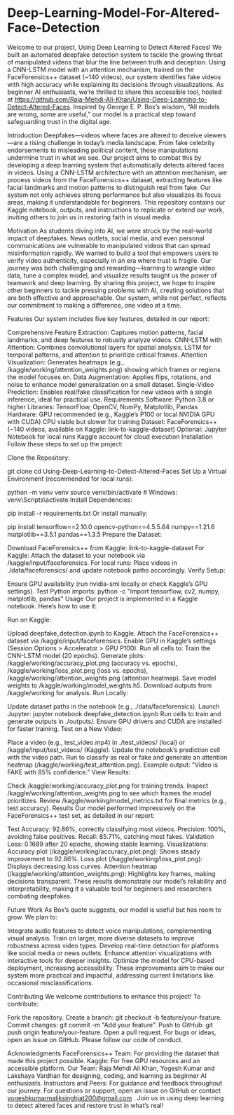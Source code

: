 # Deep-Learning-Model-For-Altered-Face-Detection
Welcome to our project, Using Deep Learning to Detect Altered Faces! We built an automated deepfake detection system to tackle the growing threat of manipulated videos that blur the line between truth and deception. Using a CNN-LSTM model with an attention mechanism, trained on the FaceForensics++ dataset (~140 videos), our system identifies fake videos with high accuracy while explaining its decisions through visualizations. As beginner AI enthusiasts, we’re thrilled to share this accessible tool, hosted at https://github.com/Raja-Mehdi-Ali-Khan/Using-Deep-Learning-to-Detect-Altered-Faces. Inspired by George E. P. Box’s wisdom, “All models are wrong, some are useful,” our model is a practical step toward safeguarding trust in the digital age.

Introduction
Deepfakes—videos where faces are altered to deceive viewers—are a rising challenge in today’s media landscape. From fake celebrity endorsements to misleading political content, these manipulations undermine trust in what we see. Our project aims to combat this by developing a deep learning system that automatically detects altered faces in videos. Using a CNN-LSTM architecture with an attention mechanism, we process videos from the FaceForensics++ dataset, extracting features like facial landmarks and motion patterns to distinguish real from fake. Our system not only achieves strong performance but also visualizes its focus areas, making it understandable for beginners. This repository contains our Kaggle notebook, outputs, and instructions to replicate or extend our work, inviting others to join us in restoring faith in visual media.

Motivation
As students diving into AI, we were struck by the real-world impact of deepfakes. News outlets, social media, and even personal communications are vulnerable to manipulated videos that can spread misinformation rapidly. We wanted to build a tool that empowers users to verify video authenticity, especially in an era where trust is fragile. Our journey was both challenging and rewarding—learning to wrangle video data, tune a complex model, and visualize results taught us the power of teamwork and deep learning. By sharing this project, we hope to inspire other beginners to tackle pressing problems with AI, creating solutions that are both effective and approachable. Our system, while not perfect, reflects our commitment to making a difference, one video at a time.

Features
Our system includes five key features, detailed in our report:

Comprehensive Feature Extraction: Captures motion patterns, facial landmarks, and deep features to robustly analyze videos.
CNN-LSTM with Attention: Combines convolutional layers for spatial analysis, LSTM for temporal patterns, and attention to prioritize critical frames.
Attention Visualization: Generates heatmaps (e.g., /kaggle/working/attention_weights.png) showing which frames or regions the model focuses on.
Data Augmentation: Applies flips, rotations, and noise to enhance model generalization on a small dataset.
Single-Video Prediction: Enables real/fake classification for new videos with a single inference, ideal for practical use.
Requirements
Software:
Python 3.8 or higher
Libraries: TensorFlow, OpenCV, NumPy, Matplotlib, Pandas
Hardware:
GPU recommended (e.g., Kaggle’s P100 or local NVIDIA GPU with CUDA)
CPU viable but slower for training
Dataset:
FaceForensics++ (~140 videos, available on Kaggle: link-to-kaggle-dataset)
Optional:
Jupyter Notebook for local runs
Kaggle account for cloud execution
Installation
Follow these steps to set up the project:

Clone the Repository:

git clone 
cd Using-Deep-Learning-to-Detect-Altered-Faces
Set Up a Virtual Environment (recommended for local runs):

python -m venv venv
source venv/bin/activate  # Windows: venv\Scripts\activate
Install Dependencies:

pip install -r requirements.txt
Or install manually:

pip install tensorflow==2.10.0 opencv-python==4.5.5.64 numpy==1.21.6 matplotlib==3.5.1 pandas==1.3.5
Prepare the Dataset:

Download FaceForensics++ from Kaggle: link-to-kaggle-dataset
For Kaggle: Attach the dataset to your notebook via /kaggle/input/faceforensics.
For local runs: Place videos in ./data/faceforensics/ and update notebook paths accordingly.
Verify Setup:

Ensure GPU availability (run nvidia-smi locally or check Kaggle’s GPU settings).
Test Python imports: python -c "import tensorflow, cv2, numpy, matplotlib, pandas"
Usage
Our project is implemented in a Kaggle notebook. Here’s how to use it:

Run on Kaggle:

Upload deepfake_detection.ipynb to Kaggle.
Attach the FaceForensics++ dataset via /kaggle/input/faceforensics.
Enable GPU in Kaggle’s settings (Session Options > Accelerator > GPU P100).
Run all cells to:
Train the CNN-LSTM model (20 epochs).
Generate plots: /kaggle/working/accuracy_plot.png (accuracy vs. epochs), /kaggle/working/loss_plot.png (loss vs. epochs), /kaggle/working/attention_weights.png (attention heatmap).
Save model weights to /kaggle/working/model_weights.h5.
Download outputs from /kaggle/working for analysis.
Run Locally:

Update dataset paths in the notebook (e.g., ./data/faceforensics).
Launch Jupyter:
jupyter notebook deepfake_detection.ipynb
Run cells to train and generate outputs in ./outputs/.
Ensure GPU drivers and CUDA are installed for faster training.
Test on a New Video:

Place a video (e.g., test_video.mp4) in ./test_videos/ (local) or /kaggle/input/test_videos/ (Kaggle).
Update the notebook’s prediction cell with the video path.
Run to classify as real or fake and generate an attention heatmap (/kaggle/working/test_attention.png).
Example output: “Video is FAKE with 85% confidence.”
View Results:

Check /kaggle/working/accuracy_plot.png for training trends.
Inspect /kaggle/working/attention_weights.png to see which frames the model prioritizes.
Review /kaggle/working/model_metrics.txt for final metrics (e.g., test accuracy).
Results
Our model performed impressively on the FaceForensics++ test set, as detailed in our report:

Test Accuracy: 92.86%, correctly classifying most videos.
Precision: 100%, avoiding false positives.
Recall: 85.71%, catching most fakes.
Validation Loss: 0.1689 after 20 epochs, showing stable learning.
Visualizations:
Accuracy plot (/kaggle/working/accuracy_plot.png): Shows steady improvement to 92.86%.
Loss plot (/kaggle/working/loss_plot.png): Displays decreasing loss curves.
Attention heatmap (/kaggle/working/attention_weights.png): Highlights key frames, making decisions transparent.
These results demonstrate our model’s reliability and interpretability, making it a valuable tool for beginners and researchers combating deepfakes.

Future Work
As Box’s quote suggests, our model is useful but has room to grow. We plan to:

Integrate audio features to detect voice manipulations, complementing visual analysis.
Train on larger, more diverse datasets to improve robustness across video types.
Develop real-time detection for platforms like social media or news outlets.
Enhance attention visualizations with interactive tools for deeper insights.
Optimize the model for CPU-based deployment, increasing accessibility.
These improvements aim to make our system more practical and impactful, addressing current limitations like occasional misclassifications.

Contributing
We welcome contributions to enhance this project! To contribute:

Fork the repository.
Create a branch: git checkout -b feature/your-feature.
Commit changes: git commit -m "Add your feature".
Push to GitHub: git push origin feature/your-feature.
Open a pull request.
For bugs or ideas, open an issue on GitHub. Please follow our code of conduct.

Acknowledgments
FaceForensics++ Team: For providing the dataset that made this project possible.
Kaggle: For free GPU resources and an accessible platform.
Our Team: Raja Mehdi Ali Khan, Yogesh Kumar and Lakshaya Vardhan for designing, coding, and learning as beginner AI enthusiasts.
Instructors and Peers: For guidance and feedback throughout our journey.
For questions or support, open an issue on GitHub or contact yogeshkumarmaliksinghjat200@gmail.com . Join us in using deep learning to detect altered faces and restore trust in what’s real!
